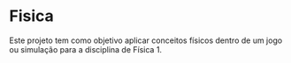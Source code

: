 # Fisica

Este projeto tem como objetivo aplicar conceitos físicos dentro de um jogo ou simulação para a disciplina de Física 1.

